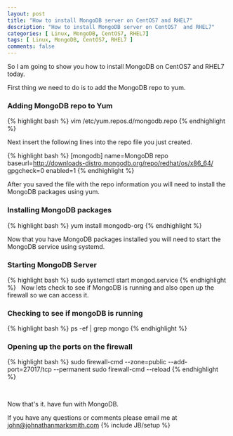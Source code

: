```yaml
---
layout: post
title: "How to install MongoDB server on CentOS7 and RHEL7"
description: "How to install MongoDB server on CentOS7  and RHEL7"
categories: [ Linux, MongoDB, CentOS7, RHEL7]
tags: [ Linux, MongoDB, CentOS7, RHEL7 ]
comments: false
---
```


So I am going to show you how to install MongoDB on CentOS7 and RHEL7 today.

First thing we need to do is to add the MongoDB repo to yum.


### Adding MongoDB repo to Yum

{% highlight bash %}
vim /etc/yum.repos.d/mongodb.repo
{% endhighlight %}

Next insert the following lines into the repo file you just created.

{% highlight bash %}
[mongodb]
name=MongoDB repo
baseurl=http://downloads-distro.mongodb.org/repo/redhat/os/x86_64/
gpgcheck=0
enabled=1
{% endhighlight %}

After you saved the file with the repo information you will need to install the MongoDB packages using yum.


### Installing MongoDB packages

{% highlight bash %}
yum install mongodb-org
{% endhighlight %}

Now that you have MongoDB packages installed you will need to start the MongoDB service using systemd.

### Starting MongoDB Server
{% highlight bash %}
sudo systemctl start mongod.service
{% endhighlight %}
 
Now lets check to see if MongoDB is running and also open up the firewall so we can access it.

### Checking to see if mongoDB is running


{% highlight bash %}
ps -ef  |  grep   mongo
{% endhighlight %}

### Opening up the ports on the firewall


{% highlight bash %}
sudo firewall-cmd --zone=public --add-port=27017/tcp --permanent
sudo firewall-cmd --reload
{% endhighlight %}

 

Now that's it. have fun with MongoDB.



If you have any questions or comments please email me at <a href="mailto:john@johnathanmarksmith.com">john@johnathanmarksmith.com</a>
{% include JB/setup %}